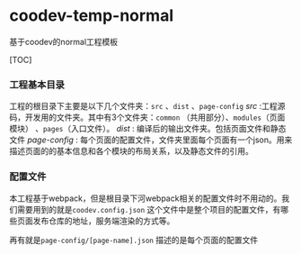 # coodev-temp-normal
基于coodev的normal工程模板

[TOC]

### 工程基本目录
工程的根目录下主要是以下几个文件夹：`src` 、`dist` 、`page-config`
*src* :工程源码，开发用的文件夹。其中有3个文件夹：`common` （共用部分）、`modules`（页面模块） 、`pages`（入口文件）。
*dist* : 编译后的输出文件夹。包括页面文件和静态文件
*page-config* : 每个页面的配置文件，文件夹里面每个页面有一个json。用来描述页面的的基本信息和各个模块的布局关系，以及静态文件的引用。

### 配置文件 
本工程基于webpack，但是根目录下河webpack相关的配置文件时不用动的。我们需要用到的就是`coodev.config.json` 这个文件中是整个项目的配置文件，有哪些页面发布仓库的地址，服务端渲染的方式等。

再有就是`page-config/[page-name].json` 描述的是每个页面的配置文件
